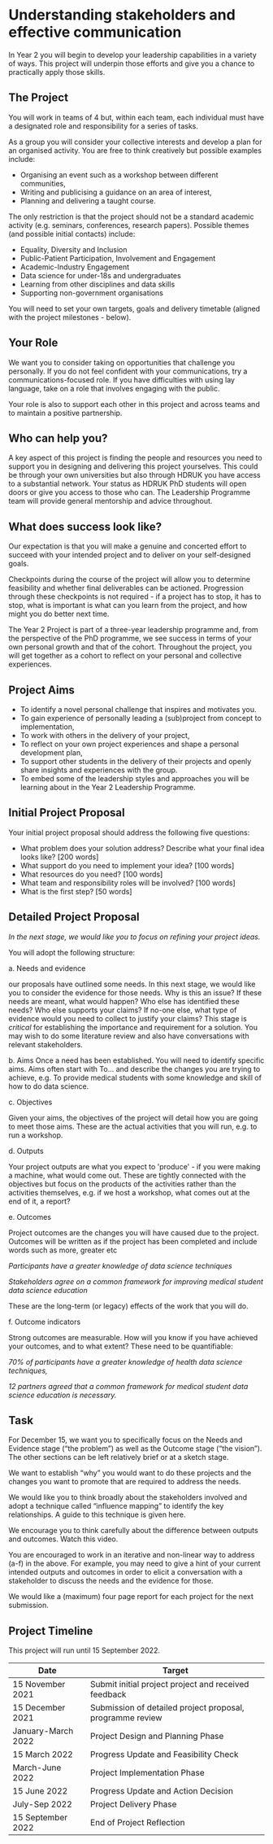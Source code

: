 # Understanding stakeholders and effective communication

In Year 2 you will begin to develop your leadership capabilities in a variety of ways. This project will underpin those efforts and give you a chance to practically apply those skills.
 
## The Project
 
You will work in teams of 4 but, within each team, each individual must have a designated role and responsibility for a series of tasks. 

As a group you will consider your collective interests and develop a plan for an organised activity. You are free to think creatively but possible examples include: 
 
- Organising an event such as a workshop between different communities,
- Writing and publicising a guidance on an area of interest,
- Planning and delivering a taught course.
 
The only restriction is that the project should not be a standard academic activity (e.g. seminars, conferences, research papers). Possible themes (and possible initial contacts) include:

- Equality, Diversity and Inclusion
- Public-Patient Participation, Involvement and Engagement
- Academic-Industry Engagement
- Data science for under-18s and undergraduates
- Learning from other disciplines and data skills
- Supporting non-government organisations

You will need to set your own targets, goals and delivery timetable (aligned with the project milestones - below).

## Your Role

We want you to consider taking on opportunities that challenge you personally. If you do not feel confident with your communications, try a communications-focused role. If you have difficulties with using lay language, take on a role that involves engaging with the public. 

Your role is also to support each other in this project and across teams and to maintain a positive partnership. 

## Who can help you?

A key aspect of this project is finding the people and resources you need to support you in designing and delivering this project yourselves. This could be through your own universities but also through HDRUK you have access to a substantial network. Your status as HDRUK PhD students will open doors or give you access to those who can. The Leadership Programme team will provide general mentorship and advice throughout.

## What does success look like?

Our expectation is that you will make a genuine and concerted effort to succeed with your intended project and to deliver on your self-designed goals. 

Checkpoints during the course of the project will allow you to determine feasibility and whether final deliverables can be actioned. Progression through these checkpoints is not required - if a project has to stop, it has to stop, what is important is what can you learn from the project, and how might you do better next time.

The Year 2 Project is part of a three-year leadership programme and, from the perspective of the PhD programme, we see success in terms of your own personal growth and that of the cohort. Throughout the project, you will get together as a cohort to reflect on your personal and collective experiences. 
 
## Project Aims
 
- To identify a novel personal challenge that inspires and motivates you.
- To gain experience of personally leading a (sub)project from concept to implementation,
- To work with others in the delivery of your project,
- To reflect on your own project experiences and shape a personal development plan,
- To support other students in the delivery of their projects and openly share insights and experiences with the group.
- To embed some of the leadership styles and approaches you will be learning about in the Year 2 Leadership Programme.

## Initial Project Proposal

Your initial project proposal should address the following five questions:

- What problem does your solution address? Describe what your final idea looks like? [200 words]
- What support do you need to implement your idea? [100 words]
- What resources do you need? [100 words]
- What team and responsibility roles will be involved? [100 words]
- What is the first step? [50 words]

## Detailed Project Proposal

*In the next stage, we would like you to focus on refining your project ideas.*

You will adopt the following structure: 

a. Needs and evidence

our proposals have outlined some needs. In this next stage, we would like you to consider the evidence for those needs. 
Why is this an issue? If these needs are meant, what would happen?
Who else has identified these needs? Who else supports your claims? If no-one else, what type of evidence would you need to collect to justify your claims?
This stage is *critical* for establishing the importance and requirement for a solution. You may wish to do some literature review and also have conversations with relevant stakeholders.

b. Aims
Once a need has been established. You will need to identify specific aims. Aims often start with To... and describe the changes you are trying to achieve, e.g. To provide medical students with some knowledge and skill of how to do data science.

c. Objectives

Given your aims, the objectives of the project will detail how you are going to meet those aims. These are the actual activities that you will run, e.g. to run a workshop.

d. Outputs

Your project outputs are what you expect to 'produce' - if you were making a machine, what would come out. These are tightly connected with the objectives but focus on the products of the activities rather than the activities themselves, e.g. if we host a workshop, what comes out at the end of it, a report?

e. Outcomes

Project outcomes are the changes you will have caused due to the project. Outcomes will be written as if the project has been completed and include words such as more, greater etc

*Participants have a greater knowledge of data science techniques*

*Stakeholders agree on a common framework for improving medical student data science education*

These are the long-term (or legacy) effects of the work that you will do.

f. Outcome indicators

Strong outcomes are measurable. How will you know if you have achieved your outcomes, and to what extent? These need to be quantifiable:

*70% of participants have a greater knowledge of health data science techniques,*

*12 partners agreed that a common framework for medical student data science education is necessary.*

## Task

For December 15, we want you to specifically focus on the Needs and Evidence stage (“the problem”) as well as the Outcome stage (“the vision”). The other sections can be left relatively brief or at a sketch stage.

We want to establish “why” you would want to do these projects and the changes you want to promote that are required to address the needs. 

We would like you to think broadly about the stakeholders involved and adopt a technique called “influence mapping” to identify the key relationships. A guide to this technique is given here.

We encourage you to think carefully about the difference between outputs and outcomes. Watch this video.

You are encouraged to work in an iterative and non-linear way to address (a-f) in the above. For example, you may need to give a hint of your current intended outputs and outcomes in order to elicit a conversation with a stakeholder to discuss the needs and the evidence for those.

We would like a (maximum) four page report for each project for the next submission.

## Project Timeline

This project will run until 15 September 2022.

| Date | Target |
| ---- | ------ |
| 15 November 2021 | Submit initial project project and received feedback |
| 15 December 2021 | Submission of detailed project proposal, programme review |
| January-March 2022 | Project Design and Planning Phase |
| 15 March 2022 | Progress Update and Feasibility Check |
| March-June 2022 | Project Implementation Phase |
| 15 June 2022 | Progress Update and Action Decision |
| July-Sep 2022 | Project Delivery Phase | 
| 15 September 2022 | End of Project Reflection |

